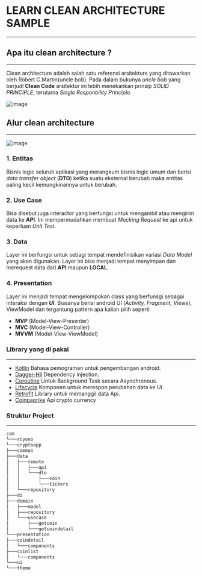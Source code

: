 # LEARN CLEAN ARCHITECTURE SAMPLE
___

## Apa itu clean architecture ?
___
Clean architecture adalah salah satu referensi arsitekture yang ditawarkan oleh Robert C.Martin(uncle bob).
Pada dalam bukunya _uncle bob_ yang berjudl __Clean Code__ arsitektur ini lebih menekankan prinsip _*SOLID PRINCIPLE*_, terutama _Single Responbility Principle_.


![image](https://cdn-images-1.medium.com/max/1200/1*B7LkQDyDqLN3rRSrNYkETA.jpeg)
## Alur clean architecture
___
![image](https://rubygarage.s3.amazonaws.com/uploads/article_image/file/2060/Artboard_15587.png)
### 1. Entitas
Bisnis logic seluruh aplikasi yang merangkum bisnis logic umum dan berisi _data transfer object_ (**DTO**)
ketika suatu eksternal berubah maka entitas paling kecil kemungkinannya untuk berubah.
### 2. Use Case
Bisa disebut juga interactor yang berfungsi untuk mengambil atau mengirim data ke **API**.
Ini mempermudahkan membuat _Mocking Request_ ke api untuk keperluan _Unit Test_.
### 3. Data
Layer ini berfungsi untuk sebagi tempat mendefinisikan variasi _Data Model_ yang akan digunakan.
Layer ini bisa menjadi tempat menyimpan dan merequest data dari **API** maupun **LOCAL**.
### 4. Presentation
Layer ini menjadi tempat mengelompokan class yang berfunsgi sebagai interaksi dengan _**UI**_.
Biasanya berisi android UI (_Activity, Fragment, Views_), ViewModel dan tergantung pattern apa kalian pilih 
seperti 
* **MVP** (Model-View-Presenter)
* **MVC** (Model-View-Controller)
* **MVVM** (Model-View-ViewModel)

### Library yang di pakai
___
* [Kotlin](https://kotlinlang.org/) Bahasa pemograman untuk pengembangan android.
* [Dagger-Hil](https://dagger.dev/hilt/) Dependency injection.
* [Coroutine](https://developer.android.com/kotlin/coroutines) Untuk Background Task secara Asynchronous.
* [Lifecycle](https://developer.android.com/jetpack/androidx/releases/lifecycle) Komponen untuk merespon perubahan data ke UI.
* [Retrofit](https://square.github.io/retrofit/) Library untuk memanggil data Api.
* [Coinpaprike](https://coinpaprika.com/) Api crypto currency

### Struktur Project
___
```bash
com
└───rcyono
└───cryptoapp
├───common
├───data
│   ├───remote
│   │   ├───api
│   │   └───dto
│   │       ├───coin
│   │       └───tickers
│   └───repository
├───di
├───domain
│   ├───model
│   ├───repository
│   └───usecase
│       ├───getcoin
│       └───getcoindetail
└───presentation
├───coindetail
│   └───components
├───coinlist
│   └───components
└───ui
└───theme
```

